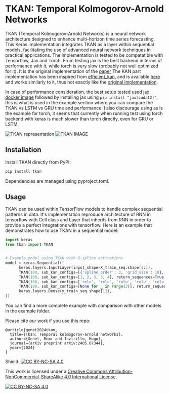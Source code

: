 # TKAN: Temporal Kolmogorov-Arnold Networks

TKAN (Temporal Kolmogorov-Arnold Networks) is a neural network architecture designed to enhance multi-horizon time series forecasting. 
This Keras implementation integrates TKAN as a layer within sequential models, facilitating the use of advanced neural network techniques in practical applications. 
The implementation is tested to be compatatible with Tensorflow, Jax and Torch. From testing jax is the best backend in terms of performance with it, while torch is very slow (probably not well optimized for it).
It is the original implementation of the [paper](https://arxiv.org/abs/2405.07344)
The KAN part implementation has been inspired from [efficient_kan](https://github.com/Blealtan/efficient-kan), and is available [here](https://github.com/remigenet/keras_efficient_kan) and works similarly to it, thus not exactly like the [original implementation](https://github.com/KindXiaoming/pykan).

In case of performance consideration, the best setup tested used [jax docker image](https://hub.docker.com/r/bitnami/jax/) followed by installing jax using ```pip install "jax[cuda12]"```, this is what is used in the example section where you can compare the TKAN vs LSTM vs GRU time and performance.
I also discourage using as is the example for torch, it seems that currently when running test using torch backend with keras is much slower than torch directly, even for GRU or LSTM. 

![TKAN representation](image/TKAN.drawio.png)
![TKAN IMAGE](https://github.com/kkkkcccc88/TKAN/blob/main/image/TKAN.drawio.png)
## Installation

Install TKAN directly from PyPI:

```bash
pip install tkan
```

Dependencies are managed using pyproject.toml.

## Usage

TKAN can be used within TensorFlow models to handle complex sequential patterns in data.
It's implementation reproduce architecture of RNN in tensorflow with Cell class and Layer that inherits from RNN in order to provide a perfect integrations with tensorflow.
Here is an example that demonstrates how to use TKAN in a sequential model:

```python
import keras
from tkan import TKAN


# Example model using TKAN with B-spline activations
model = keras.Sequential([
      keras.layers.InputLayer(input_shape=X_train_seq.shape[1:]),
      TKAN(100, sub_kan_configs=[{'spline_order': 3, 'grid_size': 10}, {'spline_order': 1, 'grid_size': 5}, {'spline_order': 4, 'grid_size': 6}, ], return_sequences=True, use_bias=True), #Define the params of the KANLinear as dict as here
      TKAN(100, sub_kan_configs=[1, 2, 3, 3, 4], return_sequences=True, use_bias=True), #Use float or int to specify only the exponent of the spline
      TKAN(100, sub_kan_configs=['relu', 'relu', 'relu', 'relu', 'relu'], return_sequences=True, use_bias=True), #Or use string to specify the standard tensorflow activation using Dense in sublayers instead of KANLinear
      TKAN(100, sub_kan_configs=[None for _ in range(3)], return_sequences=False, use_bias=True), # Or put None for default activation
      keras.layers.Dense(y_train_seq.shape[1]),
])
```

You can find a more complete example with comparison with other models in the example folder.

Please cite our work if you use this repo:

```
@article{genet2024tkan,
  title={Tkan: Temporal kolmogorov-arnold networks},
  author={Genet, Remi and Inzirillo, Hugo},
  journal={arXiv preprint arXiv:2405.07344},
  year={2024}
}
```

Shield: [![CC BY-NC-SA 4.0][cc-by-nc-sa-shield]][cc-by-nc-sa]

This work is licensed under a
[Creative Commons Attribution-NonCommercial-ShareAlike 4.0 International License][cc-by-nc-sa].

[![CC BY-NC-SA 4.0][cc-by-nc-sa-image]][cc-by-nc-sa]

[cc-by-nc-sa]: http://creativecommons.org/licenses/by-nc-sa/4.0/
[cc-by-nc-sa-image]: https://licensebuttons.net/l/by-nc-sa/4.0/88x31.png
[cc-by-nc-sa-shield]: https://img.shields.io/badge/License-CC%20BY--NC--SA%204.0-lightgrey.svg
